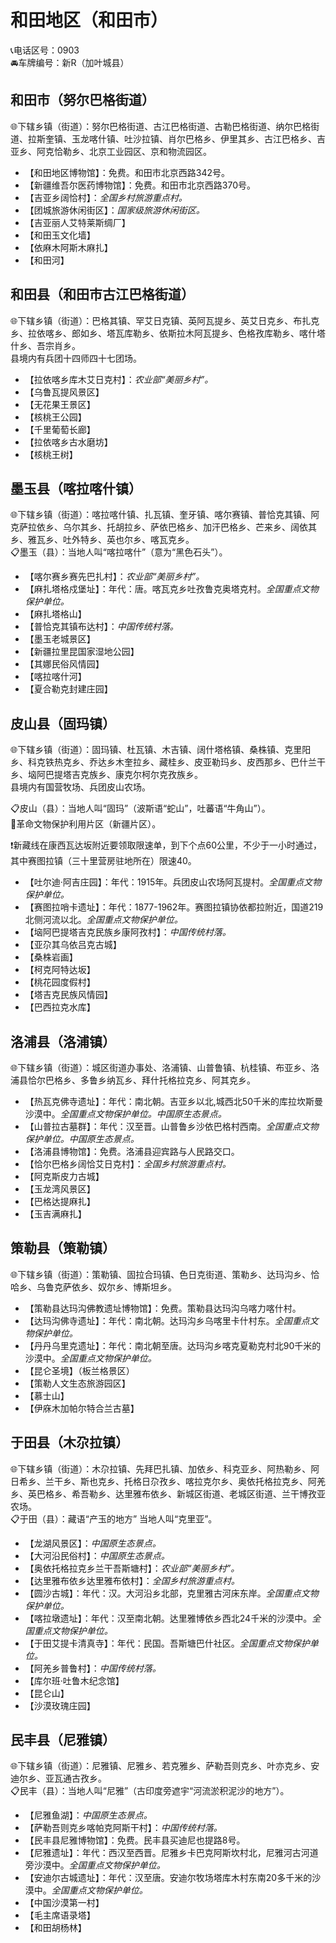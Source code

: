 # 和田地区（和田市）  
📞电话区号：0903  
🚘车牌编号：新R（加叶城县）  

## 和田市（努尔巴格街道）  
🌐下辖乡镇（街道）：努尔巴格街道、古江巴格街道、古勒巴格街道、纳尔巴格街道、拉斯奎镇、玉龙喀什镇、吐沙拉镇、肖尔巴格乡、伊里其乡、古江巴格乡、吉亚乡、阿克恰勒乡、北京工业园区、京和物流园区。   
  
* 【和田地区博物馆】：免费。和田市北京西路342号。   
* 【新疆维吾尔医药博物馆】：免费。和田市北京西路370号。   
* 【吉亚乡阔恰村】：*全国乡村旅游重点村。*    
* 【团城旅游休闲街区】：*国家级旅游休闲街区。*  
* 【吉亚丽人艾特莱斯绸厂】
* 【和田玉文化墙】
* 【依麻木阿斯木麻扎】
* 【和田河】

## 和田县（和田市古江巴格街道）  
🌐下辖乡镇（街道）：巴格其镇、罕艾日克镇、英阿瓦提乡、英艾日克乡、布扎克乡、拉依喀乡、郎如乡、塔瓦库勒乡、依斯拉木阿瓦提乡、色格孜库勒乡、喀什塔什乡、吾宗肖乡。  
县境内有兵团十四师四十七团场。  
  
* 【拉依喀乡库木艾日克村】：*农业部“美丽乡村”。*    
* 【乌鲁瓦提风景区】
* 【无花果王景区】
* 【核桃王公园】
* 【千里葡萄长廊】
* 【拉依喀乡古水磨坊】
* 【核桃王树】

## 墨玉县（喀拉喀什镇）  
🌐下辖乡镇（街道）：喀拉喀什镇、扎瓦镇、奎牙镇、喀尔赛镇、普恰克其镇、阿克萨拉依乡、乌尔其乡、托胡拉乡、萨依巴格乡、加汗巴格乡、芒来乡、阔依其乡、雅瓦乡、吐外特乡、英也尔乡、喀瓦克乡。   
📋墨玉（县）：当地人叫“喀拉喀什”（意为“黑色石头”）。   
  
* 【喀尔赛乡赛先巴扎村】：*农业部“美丽乡村”。*  
* 【麻扎塔格戍堡址】：年代：唐。喀瓦克乡吐孜鲁克奥塔克村。*全国重点文物保护单位。*     
* 【麻扎塔格山】
* 【普恰克其镇布达村】：*中国传统村落。*    
* 【墨玉老城景区】
* 【新疆拉里昆国家湿地公园】
* 【其娜民俗风情园】
* 【喀拉喀什河】
* 【夏合勒克封建庄园】

## 皮山县（固玛镇）  
🌐下辖乡镇（街道）：固玛镇、杜瓦镇、木吉镇、阔什塔格镇、桑株镇、克里阳乡、科克铁热克乡、乔达乡木奎拉乡、藏桂乡、皮亚勒玛乡、皮西那乡、巴什兰干乡、垴阿巴提塔吉克族乡、康克尔柯尔克孜族乡。  
县境内有国营牧场、兵团皮山农场。  
   
📋皮山（县）：当地人叫“固玛”（波斯语“蛇山”，吐蕃语“牛角山”）。  
🚩革命文物保护利用片区（新疆片区）。   
  
❗新藏线在康西瓦达坂附近要领取限速单，到下个点60公里，不少于一小时通过，其中赛图拉镇（三十里营房驻地所在）限速40。  
  
* 【吐尔迪·阿吉庄园】：年代：1915年。兵团皮山农场阿瓦提村。*全国重点文物保护单位。*   
* 【赛图拉哨卡遗址】：年代：1877-1962年。赛图拉镇协依都拉附近，国道219北侧河流以北。*全国重点文物保护单位。*     
* 【垴阿巴提塔吉克民族乡康阿孜村】：*中国传统村落。*    
* 【亚尕其乌依吕克古城】
* 【桑株岩画】
* 【柯克阿特达坂】
* 【桃花园度假村】
* 【塔吉克民族风情园】
* 【巴西拉克水库】

## 洛浦县（洛浦镇）  
🌐下辖乡镇（街道）：城区街道办事处、洛浦镇、山普鲁镇、杭桂镇、布亚乡、洛浦县恰尔巴格乡、多鲁乡纳瓦乡、拜什托格拉克乡、阿其克乡。   
  
* 【热瓦克佛寺遗址】：年代：南北朝。吉亚乡以北,城西北50千米的库拉坎斯曼沙漠中。*全国重点文物保护单位。中国原生态景点。*  
* 【山普拉古墓群】：年代：汉至晋。山普鲁乡沙依巴格村西南。*全国重点文物保护单位。中国原生态景点。*  
* 【洛浦县博物馆】：免费。洛浦县迎宾路与人民路交口。   
* 【恰尔巴格乡阔恰艾日克村】：*全国乡村旅游重点村。*    
* 【阿克斯皮力古城】
* 【玉龙湾风景区】
* 【巴格达提麻扎】
* 【玉吉满麻扎】

## 策勒县（策勒镇）  
🌐下辖乡镇（街道）：策勒镇、固拉合玛镇、色日克街道、策勒乡、达玛沟乡、恰哈乡、乌鲁克萨依乡、奴尔乡、博斯坦乡。   
  
* 【策勒县达玛沟佛教遗址博物馆】：免费。策勒县达玛沟乌喀力喀什村。   
* 【达玛沟佛寺遗址】：年代：南北朝。达玛沟乡乌喀里卡什村东。*全国重点文物保护单位。*   
* 【丹丹乌里克遗址】：年代：南北朝至唐。达玛沟乡喀克夏勒克村北90千米的沙漠中。*全国重点文物保护单位。*     
* 【昆仑圣境】（板兰格景区）
* 【策勒人文生态旅游园区】
* 【慕士山】
* 【伊庥木加帕尔特合兰古墓】

## 于田县（木尕拉镇）  
🌐下辖乡镇（街道）：木尕拉镇、先拜巴扎镇、加依乡、科克亚乡、阿热勒乡、阿日希乡、兰干乡、斯也克乡、托格日尕孜乡、喀拉克尔乡、奥依托格拉克乡、阿羌乡、英巴格乡、希吾勒乡、达里雅布依乡、新城区街道、老城区街道、兰干博孜亚农场。   
📋于田（县）：藏语“产玉的地方” 当地人叫“克里亚”。   
  
* 【龙湖风景区】：*中国原生态景点。*  
* 【大河沿民俗村】：*中国原生态景点。*  
* 【奥依托格拉克乡兰干吾斯塘村】：*农业部“美丽乡村”。*  
* 【达里雅布依乡达里雅布依村】：*全国乡村旅游重点村。*  
* 【圆沙古城】：年代：汉。大河沿乡北部，克里雅古河床东岸。*全国重点文物保护单位。*   
* 【喀拉墩遗址】：年代：汉至南北朝。达里雅博依乡西北24千米的沙漠中。*全国重点文物保护单位。*   
* 【于田艾提卡清真寺】：年代：民国。吾斯塘巴什社区。*全国重点文物保护单位。*     
* 【阿羌乡普鲁村】：*中国传统村落。*    
* 【库尔班·吐鲁木纪念馆】
* 【昆仑山】
* 【沙漠玫瑰庄园】

## 民丰县（尼雅镇）  
🌐下辖乡镇（街道）：尼雅镇、尼雅乡、若克雅乡、萨勒吾则克乡、叶亦克乡、安迪尔乡、亚瓦通古孜乡。   
📋民丰（县）：当地人叫“尼雅”（古印度旁遮宇“河流淤积泥沙的地方”）。   
  
* 【尼雅鱼湖】：*中国原生态景点。*  
* 【萨勒吾则克乡喀帕克阿斯干村】：*中国传统村落。*  
* 【民丰县尼雅博物馆】：免费。民丰县买迪尼也提路8号。   
* 【尼雅遗址】：年代：西汉至西晋。尼雅乡卡巴克阿斯坎村北，尼雅河古河道旁沙漠中。*全国重点文物保护单位。*   
* 【安迪尔古城遗址】：年代：汉至唐。安迪尔牧场塔库木村东南20多千米的沙漠中。*全国重点文物保护单位。*   
* 【中国沙漠第一村】
* 【毛主席语录塔】
* 【和田胡杨林】